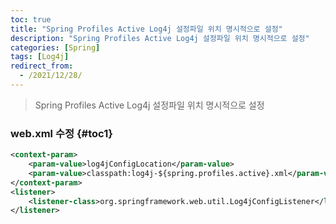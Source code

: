 ```yaml
---
toc: true
title: "Spring Profiles Active Log4j 설정파일 위치 명시적으로 설정"
description: "Spring Profiles Active Log4j 설정파일 위치 명시적으로 설정"
categories: [Spring]
tags: [Log4j]
redirect_from:
  - /2021/12/28/
---
```


> Spring Profiles Active Log4j 설정파일 위치 명시적으로 설정

### web.xml 수정 {#toc1}

```xml
<context-param>
    <param-value>log4jConfigLocation</param-value>
    <param-value>classpath:log4j-${spring.profiles.active}.xml</param-value>
</context-param>
<listener>
    <listener-class>org.springframework.web.util.Log4jConfigListener</listener-class>
</listener>
```


